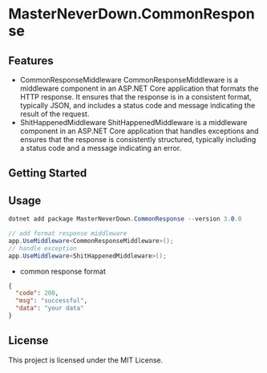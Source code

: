 # MasterNeverDown.CommonResponse

## Features

- CommonResponseMiddleware
  CommonResponseMiddleware is a middleware component in an ASP.NET Core application that formats the HTTP response. It ensures that the response is in a consistent format, typically JSON, and includes a status code and message indicating the result of the request.
- ShitHappenedMiddleware
  ShitHappenedMiddleware is a middleware component in an ASP.NET Core application that handles exceptions and ensures that the response is consistently structured, typically including a status code and a message indicating an error.
## Getting Started

## Usage
```csharp
dotnet add package MasterNeverDown.CommonResponse --version 3.0.0
```
``` cs
// add format response middleware
app.UseMiddleware<CommonResponseMiddleware>();
// handle exception
app.UseMiddleware<ShitHappenedMiddleware>(); 
```
- common response format
```json
{
  "code": 200,
  "msg": "successful",
  "data": "your data"
}
```

## License
This project is licensed under the MIT License.